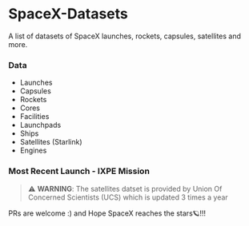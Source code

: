 # SpaceX-Datasets
A list of datasets of SpaceX launches, rockets, capsules, satellites and more.

### Data

- Launches
- Capsules
- Rockets
- Cores
- Facilities
- Launchpads
- Ships
- Satellites (Starlink)
- Engines

### Most Recent Launch - IXPE Mission


> ⚠️ **WARNING**: The satellites datset is provided by Union Of Concerned Scientists (UCS) which is updated 3 times a year

PRs are welcome :) and Hope SpaceX reaches the stars🪐!!!
